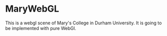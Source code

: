 # MaryWebGL
This is a webgl scene of Mary's College in Durham University. It is going to be implemented with pure WebGl.
